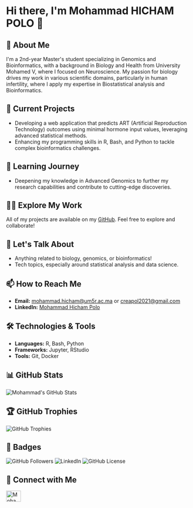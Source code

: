 # Hi there, I'm Mohammad HICHAM POLO 👋

## 🚀 About Me
I'm a 2nd-year Master's student specializing in Genomics and Bioinformatics, with a background in Biology and Health from University Mohamed V, where I focused on Neuroscience. My passion for biology drives my work in various scientific domains, particularly in human infertility, where I apply my expertise in Biostatistical analysis and Bioinformatics.

## 🔭 Current Projects
- Developing a web application that predicts ART (Artificial Reproduction Technology) outcomes using minimal hormone input values, leveraging advanced statistical methods.
- Enhancing my programming skills in R, Bash, and Python to tackle complex bioinformatics challenges.

## 🌱 Learning Journey
- Deepening my knowledge in Advanced Genomics to further my research capabilities and contribute to cutting-edge discoveries.

## 👨‍💻 Explore My Work
All of my projects are available on my [GitHub](https://github.com/MohammadHichamPolo). Feel free to explore and collaborate!

## 💬 Let's Talk About
- Anything related to biology, genomics, or bioinformatics!
- Tech topics, especially around statistical analysis and data science.

## 📫 How to Reach Me
- **Email:** [mohammad.hicham@um5r.ac.ma](mailto:mohammad.hicham@um5r.ac.ma) or [creapol2021@gmail.com](mailto:creapol2021@gmail.com)
- **LinkedIn:** [Mohammad Hicham Polo](https://www.linkedin.com/in/mohammad-hicham-polo-071043269/)

## 🛠️ Technologies & Tools
- **Languages:** R, Bash, Python
- **Frameworks:** Jupyter, RStudio
- **Tools:** Git, Docker

## 📊 GitHub Stats
![Mohammad's GitHub Stats](https://github-readme-stats.vercel.app/api?username=MohammadHichamPolo&show_icons=true&theme=radical)

## 🏆 GitHub Trophies
![GitHub Trophies](https://github-profile-trophy.vercel.app/?username=MohammadHichamPolo&theme=dracula)

## 🚀 Badges

![GitHub Followers](https://img.shields.io/github/followers/MohammadHichamPolo?label=Followers&style=social)
![LinkedIn](https://img.shields.io/badge/LinkedIn-Connect-blue?logo=linkedin&style=flat-square)
![GitHub License](https://img.shields.io/github/license/MohammadHichamPolo/repository-name)

## 🔗 Connect with Me
<p align="left">
<a href="https://www.linkedin.com/in/mohammad-hicham-polo-071043269/" target="blank"><img align="center" src="https://cdn.jsdelivr.net/npm/simple-icons@3.0.1/icons/linkedin.svg" alt="Mohammad-Hicham-Polo" height="30" width="40" /></a>
</p>
